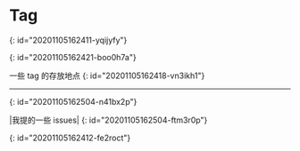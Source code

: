 # Tag
{: id="20201105162411-yqijyfy"}

{: id="20201105162421-boo0h7a"}

一些 tag 的存放地点
{: id="20201105162418-vn3ikh1"}

---

{: id="20201105162504-n41bx2p"}

|我提的一些 issues|
{: id="20201105162504-ftm3r0p"}

{: id="20201105162412-fe2roct"}
